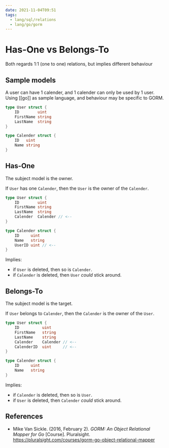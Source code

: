 ```yaml
---
date: 2021-11-04T09:51
tags:
  - lang/sql/relations
  - lang/go/gorm
---
```


# Has-One vs Belongs-To

Both regards 1:1 (one to one) relations, but implies different behaviour

## Sample models

A user can have 1 calender, and 1 calender can only be used by 1 user. Using [[go]]
 as sample language, and behaviour may be specific to GORM.

```go
type User struct {
    ID        uint
    FirstName string
    LastName  string
}

type Calender struct {
    ID   uint
    Name string
}
```

## Has-One

The subject model is the owner.

If `User` has one `Calender`, then the `User` is the owner of the `Calender`.

```go
type User struct {
    ID        uint
    FirstName string
    LastName  string
    Calender  Calender // <--
}

type Calender struct {
    ID     uint
    Name   string
    UserID uint // <--
}
```

Implies:

- if `User` is deleted, then so is `Calender`.
- if `Calender` is deleted, then `User` *could* stick around.

## Belongs-To

The subject model is the target.

If `User` belongs to `Calender`, then the `Calender` is the owner of the `User`.

```go
type User struct {
    ID          uint
    FirstName   string
    LastName    string
    Calender    Calender // <--
    CalenderID  uint     // <--
}

type Calender struct {
    ID     uint
    Name   string
}
```

Implies:

- if `Calender` is deleted, then so is `User`.
- if `User` is deleted, then `Calender` *could* stick around.

## References

- Mike Van Sickle. (2016, February 2). *GORM: An Object Relational Mapper for Go* [Course].
  Pluralsight. <https://pluralsight.com/courses/gorm-go-object-relational-mapper>
